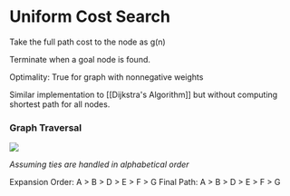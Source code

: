 # Uniform Cost Search
Take the full path cost to the node as g(n)

Terminate when a goal node is found.

Optimality: True for graph with nonnegative weights

Similar implementation to [[Dijkstra's Algorithm]] but without computing shortest path for all nodes.
### Graph Traversal
![](https://i.imgur.com/syk9okN.png)

_Assuming ties are handled in alphabetical order_

Expansion Order:
A > B > D > E > F > G
Final Path:
A > B > D > E > F > G